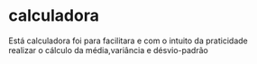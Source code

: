 # calculadora 

Está calculadora foi para facilitara e com o intuito da praticidade\
realizar o cálculo da média,variância e désvio-padrão 
